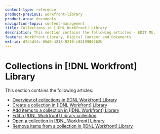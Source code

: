 ```yaml
---
content-type: reference
product-previous: workfront-library
product-area: documents
navigation-topic: content-management
title: Collections in [!DNL Workfront] Library
description: This section contains the following articles - EDIT ME.
feature: Workfront Library, Digital Content and Documents
exl-id: d7d4d14c-05d9-4218-9219-c8519906262b
---
```

# Collections in [!DNL Workfront] Library

This section contains the following articles:

* [Overview of collections in [!DNL Workfront] Library](../../../workfront-library/content-management/collections/collections-overview.md)
* [Create a collection in [!DNL Workfront] Library](../../../workfront-library/content-management/collections/create-a-collection.md)
* [Add items to a collection in [!DNL Workfront] Library](../../../workfront-library/content-management/collections/add-items-to-a-collection.md)
* [Edit a [!DNL Workfront] Library collection](../../../workfront-library/content-management/collections/edit-a-collection.md)
* [Open a collection in [!DNL Workfront] Library](../../../workfront-library/content-management/collections/open-a-collection.md)
* [Remove items from a collection in [!DNL Workfront] Library](../../../workfront-library/content-management/collections/remove-items-from-a-collection.md)

